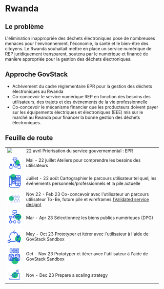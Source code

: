 # Rwanda

## Le problème&#x20;

L'élimination inappropriée des déchets électroniques pose de nombreuses menaces pour l'environnement, l'économie, la santé et le bien-être des citoyens. Le Rwanda souhaitait mettre en place un service numérique de REP juridiquement transparent, soutenu par le numérique et financé de manière appropriée pour la gestion des déchets électroniques.

## Approche GovStack&#x20;

* Achèvement du cadre réglementaire EPR pour la gestion des déchets électroniques au Rwanda
* Co-concevoir le service numérique REP en fonction des besoins des utilisateurs, des trajets et des événements de la vie professionnelle
* Co-concevoir le mécanisme financier que les producteurs doivent payer sur les équipements électriques et électroniques (EEE) mis sur le marché au Rwanda pour financer la bonne gestion des déchets électroniques.

## Feuille de route

|                                                                                   |                                                                                                                                                                                                                                                                                   |
| --------------------------------------------------------------------------------- | --------------------------------------------------------------------------------------------------------------------------------------------------------------------------------------------------------------------------------------------------------------------------------- |
| ![](../../../.gitbook/assets/Screenshot\_2023-03-28\_170152-removebg-preview.png) | 22 avril Priorisation du service gouvernemental : EPR                                                                                                                                                                                                                             |
| ![](<../../../.gitbook/assets/image (7) (1).png>)                                 | Mai - 22 juillet Ateliers pour comprendre les besoins des utilisateurs                                                                                                                                                                                                            |
| ![](<../../../.gitbook/assets/image (11) (1).png>)                                | Juillet - 22 août Cartographier le parcours utilisateur tel quel, les événements personnels/professionnels et la pile actuelle                                                                                                                                                    |
| ![](<../../../.gitbook/assets/image (16) (1).png>)                                | Nov 22 - Feb 23 Co-concevoir avec l'utilisateur un parcours utilisateur To-Be, future pile et wireframes [(Validated service design)](https://docs.google.com/presentation/d/1ccGtd9eAQPtPZtgwCcCg3uk8lwbhHfEJ/edit?usp=sharing\&ouid=107531587157017296326\&rtpof=true\&sd=true) |
| ![](<../../../.gitbook/assets/image (8).png>)                                     | Mar - Apr 23 Sélectionnez les biens publics numériques (DPG)                                                                                                                                                                                                                      |
| ![](<../../../.gitbook/assets/image (9) (1).png>)                                 | May - Oct 23 Prototyper et itérer avec l'utilisateur à l'aide de GovStack Sandbox                                                                                                                                                                                                 |
| ![](<../../../.gitbook/assets/image (14) (1).png>)                                | Oct - Nov 23 Prototyper et itérer avec l'utilisateur à l'aide de GovStack Sandbox                                                                                                                                                                                                 |
| ![](<../../../.gitbook/assets/image (13) (1).png>)                                | Nov - Dec 23 Prepare a scaling strategy                                                                                                                                                                                                                                           |
